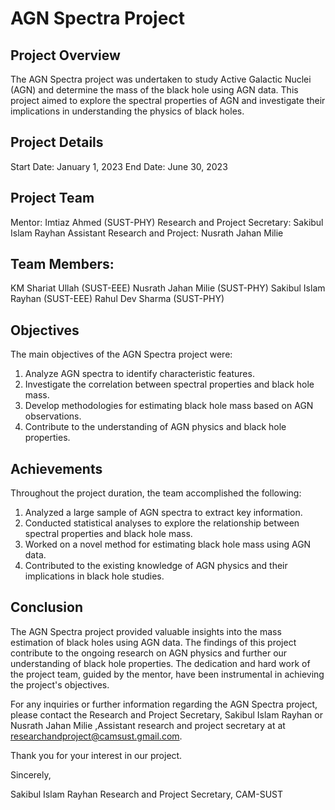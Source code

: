 # AGN Spectra Project

## Project Overview
The AGN Spectra project was undertaken to study Active Galactic Nuclei (AGN) and determine the mass of the black hole using AGN data. This project aimed to explore the spectral properties of AGN and investigate their implications in understanding the physics of black holes.

## Project Details
Start Date: January 1, 2023
End Date: June 30, 2023

## Project Team
Mentor: Imtiaz Ahmed (SUST-PHY)
Research and Project Secretary: Sakibul Islam Rayhan
Assistant Research and Project: Nusrath Jahan Milie

## Team Members:
KM Shariat Ullah (SUST-EEE)
Nusrath Jahan Milie (SUST-PHY)
Sakibul Islam Rayhan (SUST-EEE)
Rahul Dev Sharma (SUST-PHY)

## Objectives
The main objectives of the AGN Spectra project were:

1. Analyze AGN spectra to identify characteristic features.
2. Investigate the correlation between spectral properties and black hole mass.
3. Develop methodologies for estimating black hole mass based on AGN observations.
4. Contribute to the understanding of AGN physics and black hole properties.

## Achievements
Throughout the project duration, the team accomplished the following:

1. Analyzed a large sample of AGN spectra to extract key information.
2. Conducted statistical analyses to explore the relationship between spectral properties and black hole mass.
3. Worked on a novel method for estimating black hole mass using AGN data.
4. Contributed to the existing knowledge of AGN physics and their implications in black hole studies.

## Conclusion
The AGN Spectra project provided valuable insights into the mass estimation of black holes using AGN data. The findings of this project contribute to the ongoing research on AGN physics and further our understanding of black hole properties. The dedication and hard work of the project team, guided by the mentor, have been instrumental in achieving the project's objectives.

For any inquiries or further information regarding the AGN Spectra project, please contact the Research and Project Secretary, Sakibul Islam Rayhan or Nusrath Jahan Milie ,Assistant research and project secretary at at researchandproject@camsust.gmail.com.

Thank you for your interest in our project.

Sincerely,

Sakibul Islam Rayhan 
Research and Project Secretary, CAM-SUST
